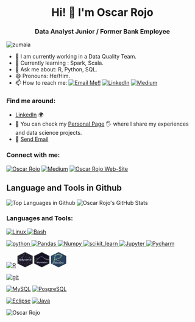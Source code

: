 <h1 align="center">Hi! 🤟 I'm Oscar Rojo</h1>
<h3 align="center">Data Analyst Junior / Former Bank Employee</h3>


<p align="left"> <img src="https://komarev.com/ghpvc/?username=zumaia" alt="zumaia" /> </p>

- 🔭 I am currently working in a Data Quality Team.
- 🌱 Currently learning : Spark, Scala.
- 💬 Ask me about: R, Python, SQL.
- 😄 Pronouns: He/Him.
- 📫 How to reach me: <a href="mailto:zumaia@gmail.com">![Email Me!!](https://img.shields.io/badge/Gmail-D14836?style=for-the-badge&logo=gmail&logoColor=white)</a> <a href="https://www.linkedin.com/in/oscar-rojo-martin/">![LinkedIn](https://img.shields.io/badge/LinkedIn-0077B5?style=for-the-badge&logo=linkedin&logoColor=white)</a> <a href="https://medium.com/@zumaia"><img alt="Medium" src="https://img.shields.io/badge/Medium-Medium-lightgrey"></a>

### Find me around:
- [LinkedIn](https://www.linkedin.com/in/oscar-rojo-martin/) 🌍
- 📌 You can check my [Personal Page](http://www.oscarrojo.es) 🖐️ where I share my experiences and data science projects.
- 📖 <a href = "mailto: zumaia@gmail.com">Send Email</a>

<h3 align="left">Connect with me:</h3>
<p align="left">
<a href="https://linkedin.com/in/oscar-rojo-martin" target="blank"><img align="center" src="https://cdn.jsdelivr.net/npm/simple-icons@3.0.1/icons/linkedin.svg" alt="Oscar Rojo" height="30" width="40" /></a> 
<a href="https://medium.com/@zumaia" target="blank"><img align="center" src="https://upload.wikimedia.org/wikipedia/en/thumb/6/67/Medium_logo_%282020%29.png/220px-Medium_logo_%282020%29.png" alt="Medium" height="30" width="140" /></a>
<a href="http://www.oscarrojo.es" target="blank"><img align="center" src="https://shields.io/badge/Blog%20Posts-Proyectos-brightgreen" alt="Oscar Rojo Web-Site" height="30" width="140" /></a>
</p>


## **Language and Tools in Github**

![Top Languages in Github](https://github-readme-stats.vercel.app/api/top-langs/?username=zumaia&theme=radical)
![Oscar Rojo's GitHub Stats](https://github-readme-stats.vercel.app/api?username=zumaia&hide=prs,issues,contribs?username=zumaia&count_private=true?username=zumaia&show_icons=true&theme=radical)


<h3 align="left">Languages and Tools:</h3>

<p align="left"> <a href="http://gnu.org/" target="_blank"> <img src="https://user-images.githubusercontent.com/25815826/122005585-1ed5c480-cdb6-11eb-8730-3dc5bf8dd9fa.png" alt="Linux" width="40" height="40"/> 
  <a href="https://www.gnu.org/software/bash/" target="_blank"> <img src="https://upload.wikimedia.org/wikipedia/commons/thumb/8/82/Gnu-bash-logo.svg/152px-Gnu-bash-logo.svg.png" alt="Bash" width="40" height="40"/> </a>   
  
  
 <a href="https://www.python.org" target="_blank"> <img src="https://i1.wp.com/www.inferencelab.com/wp-content/uploads/Python-logo-notext.svg_.png?w=1024" alt="python" width="40" height="40"/> </a> 
 <a href="https://pandas.pydata.org/" target="_blank"> <img src="https://upload.wikimedia.org/wikipedia/commons/thumb/e/ed/Pandas_logo.svg/300px-Pandas_logo.svg.png" alt="Pandas" width="40" height="40"/> </a> 
 <a href="https://numpy.org/" target="_blank"> <img src="https://upload.wikimedia.org/wikipedia/commons/thumb/3/31/NumPy_logo_2020.svg/220px-NumPy_logo_2020.svg.png" alt="Numpy" width="40" height="40"/> </a> 
 <a href="https://scikit-learn.org/" target="_blank"> <img src="https://upload.wikimedia.org/wikipedia/commons/0/05/Scikit_learn_logo_small.svg" alt="scikit_learn" alt="scikit" width="40" height="40"/> </a>
 <a href="https://jupyter.org/" target="_blank"> <img src="https://upload.wikimedia.org/wikipedia/commons/thumb/3/38/Jupyter_logo.svg/120px-Jupyter_logo.svg.png" alt="Jupyter" width="40" height="40"/> </a> 
 <a href="https://www.jetbrains.com/pycharm/" target="_blank"> <img src="https://upload.wikimedia.org/wikipedia/commons/thumb/1/1d/PyCharm_Icon.svg/64px-PyCharm_Icon.svg.png" alt="Pycharm" width="40" height="40"/> </a>
  
 <a href="https://www.r-project.org/" target="_blank"> <img src="https://www.r-project.org/logo/Rlogo.svg" alt="R" width="40" height="40"/></a> 
 <a href="https://www.tidyverse.org/" target="_blank"> <img src="https://github.com/rstudio/hex-stickers/blob/master/SVG/tidyverse.svg" alt="tidyverse" width="40" height="40"/></a> 
 <a href="https://www.tidymodels.org/" target="_blank"> <img src="https://github.com/rstudio/hex-stickers/blob/master/SVG/tidymodels.svg" alt="tidymodels" width="40" height="40"/></a> 
 <a href="https://rstudio.github.io/reticulate/" target="_blank"> <img src="https://github.com/rstudio/hex-stickers/blob/master/SVG/reticulate.svg" alt="reticulate" width="40" height="40"/></a>   
  
 <a href="https://git-scm.com/" target="_blank"> <img src="https://www.vectorlogo.zone/logos/git-scm/git-scm-icon.svg" alt="git" width="40" height="40"/></a>
  
   <a href="https://www.mysql.com/" target="_blank"> <img src="https://upload.wikimedia.org/wikipedia/commons/thumb/5/51/Mysql.svg/50px-Mysql.svg.png" alt="MySQL" width="40" height="40"/></a>
  <a href="https://www.postgresql.org/" target="_blank"> <img src="https://www.postgresql.org/media/img/about/press/elephant.png" alt="PosgreSQL" width="40" height="40"/></a>
 
  <a href="https://www.eclipse.org/" target="_blank"> <img src="https://upload.wikimedia.org/wikipedia/commons/thumb/d/d0/Eclipse-Luna-Logo.svg/256px-Eclipse-Luna-Logo.svg.png" alt="Eclipse" width="40" height="40"/></a>
  <a href="http://oracle.com/java/" target="_blank"> <img src="https://upload.wikimedia.org/wikipedia/en/thumb/3/30/Java_programming_language_logo.svg/80px-Java_programming_language_logo.svg.png" alt="Java" width="40" height="40"/></a>
  </p>

![Oscar Rojo](https://github-readme-stats.vercel.app/api?username=zumaia&show_icons=true)

<!--
**zumaia/zumaia** is a ✨ _special_ ✨ repository because its `README.md` (this file) appears on your GitHub profile.

Here are some ideas to get you started:

- 🔭 I’m currently working on ...
- 🌱 I’m currently learning ...
- 👯 I’m looking to collaborate on ...
- 🤔 I’m looking for help with ...
- 💬 Ask me about ...
- 📫 How to reach me: ...
- 😄 Pronouns: ...
- ⚡ Fun fact: ...
-->
